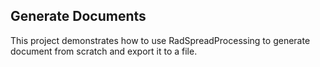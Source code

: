 ##  Generate Documents 
This project demonstrates how to use RadSpreadProcessing to generate document from scratch and export it to a file.

[//]: <keywords: create,scratch,prepare,data,report,invoice,save,export>